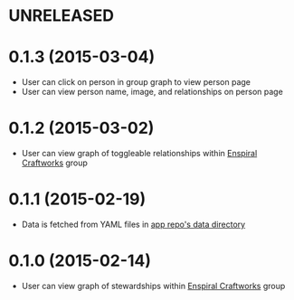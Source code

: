# UNRELEASED

# 0.1.3 (2015-03-04)

- User can click on person in group graph to view person page
- User can view person name, image, and relationships on person page

# 0.1.2 (2015-03-02)

- User can view graph of toggleable relationships within [Enspiral Craftworks](http://craftworks.enspiral.com) group

# 0.1.1 (2015-02-19)

- Data is fetched from YAML files in [app repo's data directory](https://github.com/holodex/app/tree/master/data)

# 0.1.0 (2015-02-14)

- User can view graph of stewardships within [Enspiral Craftworks](http://craftworks.enspiral.com) group
